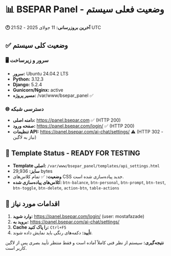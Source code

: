 # 📊 BSEPAR Panel - وضعیت فعلی سیستم

**🕐 آخرین بروزرسانی:** 11 جولای 2025 - 21:52 UTC

## ✅ وضعیت کلی سیستم

### 🖥️ سرور و زیرساخت
- **سرور:** Ubuntu 24.04.2 LTS
- **Python:** 3.12.3
- **Django:** 5.2.4
- **Gunicorn/Nginx:** active
- **مسیر پروژه:** /var/www/bsepar_panel ✅

### 🌐 دسترسی شبکه
- **دامنه اصلی:** https://panel.bsepar.com ✅ (HTTP 200)
- **صفحه ورود:** https://panel.bsepar.com/login/ ✅ (HTTP 200)
- **تنظیمات API:** https://panel.bsepar.com/ai-chat/settings/ ⚠️ (HTTP 302 - نیاز به لاگین)

## 🎯 Template Status - READY FOR TESTING

- **Template اصلی:** `/var/www/bsepar_panel/templates/api_settings.html`
- **سایز:** 29,936 bytes
- **وضعیت:** ✅ تمام کلاس‌های CSS جدید پیاده‌سازی شده است.
- **کلاس‌های پیاده‌سازی شده:** `btn-balance`, `btn-personal`, `btn-prompt`, `btn-test`, `btn-toggle`, `btn-delete`, `action-btn`, `table-actions`

## 🚀 اقدامات مورد نیاز
1. **وارد شوید:** https://panel.bsepar.com/login/ (user: mostafazade)
2. **بروید به:** https://panel.bsepar.com/ai-chat/settings/
3. **Cache را پاک کنید:** `Ctrl+F5`
4. **تأیید:** دکمه‌های رنگی باید نمایش داده شوند.

**نتیجه‌گیری:** سیستم از نظر فنی کاملاً آماده است و فقط منتظر تأیید بصری پس از لاگین کاربر است.
